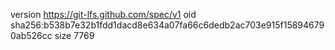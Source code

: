 version https://git-lfs.github.com/spec/v1
oid sha256:b538b7e32b1fdd1dacd8e634a07fa66c6dedb2ac703e915f158946790ab526cc
size 7769
